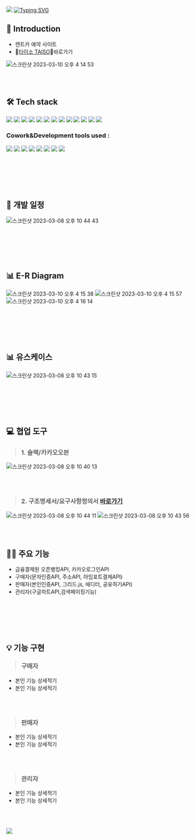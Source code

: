 <img src="https://capsule-render.vercel.app/api?type=waving&color=007bff&height=150&section=header&width=100%" />

<a href="https://git.io/typing-svg">
<img src="https://readme-typing-svg.demolab.com?font=Fira+Code&weight=600&size=30&pause=1000&color=007bff&center=true&width=900&lines=SemiProject_TAISO" alt="Typing SVG" />
</a>

## 📢 Introduction
- 렌트카 예약 사이트 
- 🚙[타이소 TAISO](http://itwillbs2.cafe24.com/project_taiso/ReservationMain.rez)🚙바로가기

![스크린샷 2023-03-10 오후 4 14 53](https://user-images.githubusercontent.com/104381321/224248968-c13b668f-ff66-4307-a73f-04ddb18a0d48.png)

### 　　　

## 🛠 Tech stack
<img src="https://img.shields.io/badge/-Spring Framework-6DB33F?style=flat-plastic&logo=Spring&logoColor=white"/>   <img src="https://img.shields.io/badge/-MyBatis-191A1B?style=flat-plastic&logo=MyBatis&logoColor=white"/>   <img src="https://img.shields.io/badge/-Maven-C71A36?style=flat-plastic&logo=Apache Maven&logoColor=white"/>   <img src="https://img.shields.io/badge/-JavaScript-F7DF1E?style=flat-plastic&logo=JavaScript&logoColor=white"/>   <img src="https://img.shields.io/badge/-jQuery-0769AD?style=flat-plastic&logo=jQuery&logoColor=white"/>   <img src="https://img.shields.io/badge/-API-F575C6?style=flat-plastic&logo=API&logoColor=white"/>   <img src="https://img.shields.io/badge/-AJAX-37D1CB?style=flat-plastic&logo=AJAX&logoColor=white"/>   <img src="https://img.shields.io/badge/-MySQL-4479A1?style=flat-plastic&logo=MySQL&logoColor=white"/>   <img src="https://img.shields.io/badge/-CSS-F59C54?style=flat-plastic&logo=CSS3&logoColor=white"/>   <img src="https://img.shields.io/badge/-SCSS-CD6799?style=flat-plastic&logo=SCSS&logoColor=white"/>   <img src="https://img.shields.io/badge/-HTML-E34F26?style=flat-plastic&logo=HTML5&logoColor=white"/>   <img src="https://img.shields.io/badge/-Bootstrap-7952B3?style=flat-plastic&logo=Bootstrap&logoColor=white"/>   <img src="https://img.shields.io/badge/-ApachetTomcat9.0-D22128?style=flat-plastic&logo=Apache&logoColor=white"/>   




### Cowork&Development tools used : 
<img src="https://img.shields.io/badge/STS-6DB33F?style=flat-plastic&logo=Spring&logoColor=white"/>   <img src="https://img.shields.io/badge/KakaoOven-FFCD00?style=flat-plastic&logo=Kakao&logoColor=white"/>   <img src="https://img.shields.io/badge/ERDcloud-937BF2?style=flat-plastic&logo=ERDcloud&logoColor=white"/>   <img src="https://img.shields.io/badge/Git-F05032?style=flat-plastic&logo=Git&logoColor=white"/>   <img src="https://img.shields.io/badge/GitHub-181717?style=flat-plastic&logo=GitHub&logoColor=white"/>   <img src="https://img.shields.io/badge/Google Sheets-34A853?style=flat-plastic&logo=Google Sheets&logoColor=white"/>   <img src="https://img.shields.io/badge/Slack-4A154B?style=flat-plastic&logo=Slack&logoColor=white"/>   <img src="https://img.shields.io/badge/Google Meet-00897B?style=flat-plastic&logo=Google Meet&logoColor=white"/>   

### 　　　
### 　

## 📅 개발 일정
![스크린샷 2023-03-08 오후 10 44 43](https://user-images.githubusercontent.com/104381321/224247830-572c0ff8-62db-4974-9191-399940e7732a.png)

### 　　　
### 　　　

## 📊 E-R Diagram

![스크린샷 2023-03-10 오후 4 15 38](https://user-images.githubusercontent.com/104381321/224249042-e463dbc5-14ae-4ed5-b83a-b72d85ecf625.png)
![스크린샷 2023-03-10 오후 4 15 57](https://user-images.githubusercontent.com/104381321/224249036-db351b09-f257-4e00-ad68-c1791dd80b23.png)
![스크린샷 2023-03-10 오후 4 16 14](https://user-images.githubusercontent.com/104381321/224249030-80f4745c-d61e-4f40-83a2-96aa9d3e4ec4.png)


### 　　
### 　　　　　

## 📊 유스케이스
![스크린샷 2023-03-08 오후 10 43 15](https://user-images.githubusercontent.com/104381321/224248059-f305ed8f-0ad5-4cd7-905e-3fd02ce9355a.png)

### 　　
### 　　

## 💻 협업 도구　
> ### 1. 슬랙/카카오오븐
![스크린샷 2023-03-08 오후 10 40 13](https://user-images.githubusercontent.com/104381321/224249355-ca6cd5ac-f9f2-4e46-9b5e-41688f262d26.png)
### 　
> ### 2. 구조명세서/요구사항정의서 [바로가기](https://docs.google.com/spreadsheets/d/1QtAqQH0A_m7-ze3XhSkfsWuaNlpo1l9SFScPLc-R-X4/edit#gid=554889087)
![스크린샷 2023-03-08 오후 10 44 11](https://user-images.githubusercontent.com/104381321/224250024-8a03ed6a-c293-4da9-91b0-00373d13da57.png)
![스크린샷 2023-03-08 오후 10 43 56](https://user-images.githubusercontent.com/104381321/224249626-71aec460-c1c6-4048-a79d-14554db5d4bc.png)
###
### 　　　　

## 👩‍💻 주요 기능 
- 금융결제원 오픈뱅킹API, 카카오로그인API
- 구매자(문자인증API, 주소API, 아임포트결제API)
- 판매자(본인인증API, 그리드.js, 에디터, 공유하기API)
- 관리자(구글차트API,검색페이징기능)

### 　　
### 　　

## 💡 기능 구현
> ### 구매자
 - 본인 기능 상세적기
 - 본인 기능 상세적기
### 　　
> ### 판매자
 - 본인 기능 상세적기
 - 본인 기능 상세적기
### 　　
> ### 관리자
 - 본인 기능 상세적기
 - 본인 기능 상세적기

### 　　

<img src="https://capsule-render.vercel.app/api?type=waving&color=007bff&height=150&section=footer" />
